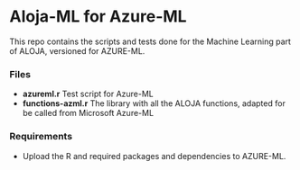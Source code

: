 Aloja-ML for Azure-ML
=====================

This repo contains the scripts and tests done for the Machine Learning part of ALOJA, versioned for AZURE-ML.

### Files

* **azureml.r** Test script for Azure-ML
* **functions-azml.r** The library with all the ALOJA functions, adapted for be called from Microsoft Azure-ML

### Requirements

* Upload the R and required packages and dependencies to AZURE-ML.

